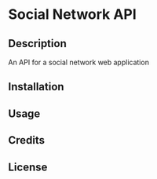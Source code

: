 # Social Network API

## Description 

An API for a social network web application 

## Installation 

## Usage

## Credits 

## License 

